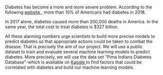 Diabetes has become a more and more severe problem. According to the following  <a href="https://www.diabetes.org/resources/statistics/statistics-about-diabetes#:~:text=Prevalence%3A%20In%202018%2C%2034.2%20million,of%20the%20population%2C%20had%20diabetes.&text=Undiagnosed%3A%20Of%20the%2034.2%20million,and%207.3%20million%20were%20undiagnosed"> website </a>, more than 10% of Americans had diabetes in 2018. 

In 2017 alone, diabetes caused more than 200,000 deaths in America. In the same year, the total cost to treat diabetes is $327 billion.

All these alarming numbers urge scientists to build more precise models to predict diabetes so that appropriate actions could be taken to combat the disease. That is precisely the aim of our project. We will use a public dataset to train and evaluate several machine learning models to predict diabetes. More precisely, we will use the data set "Pima Indians Diabetes Database"-which is available on <a href="https://www.kaggle.com/uciml/pima-indians-diabetes-database" > Kaggle </a> to find factors that could be correlated with diabetes and build our machine learning models. 



